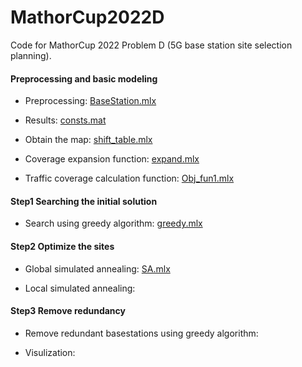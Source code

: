 # MathorCup2022D
Code for MathorCup 2022 Problem D (5G base station site selection planning).
#### Preprocessing and basic modeling
- Preprocessing: [BaseStation.mlx](https://github.com/VoyagerXvoyagerx/MathorCup2022D/blob/main/BaseStation.mlx) 

- Results: [consts.mat](https://github.com/VoyagerXvoyagerx/MathorCup2022D/blob/main/consts.mat) 

- Obtain the map: [shift_table.mlx](https://github.com/VoyagerXvoyagerx/MathorCup2022D/blob/main/shift_table.mlx) 

- Coverage expansion function: [expand.mlx](https://github.com/VoyagerXvoyagerx/MathorCup2022D/blob/main/Obj_fun1.mlx) 

- Traffic coverage calculation function: [Obj_fun1.mlx](https://github.com/VoyagerXvoyagerx/MathorCup2022D/blob/main/Obj_fun1.mlx) 

#### Step1 Searching the initial solution
- Search using greedy algorithm: [greedy.mlx](https://github.com/VoyagerXvoyagerx/MathorCup2022D/blob/main/greedy.mlx) 

#### Step2 Optimize the sites
- Global simulated annealing: [SA.mlx](https://github.com/VoyagerXvoyagerx/MathorCup2022D/blob/main/SA.mlx) 

- Local simulated annealing: []() 

#### Step3 Remove redundancy
- Remove redundant basestations using greedy algorithm: []() 

- Visulization: []() 
